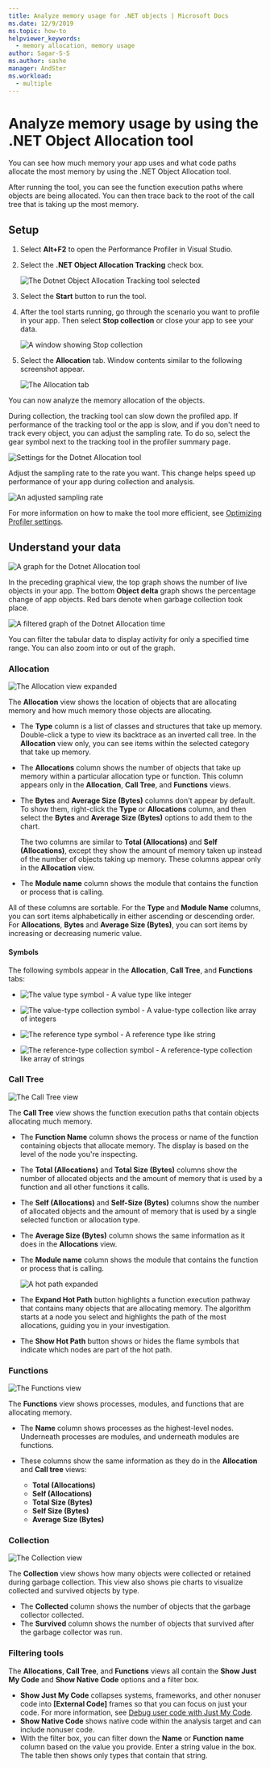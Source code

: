 ```yaml
---
title: Analyze memory usage for .NET objects | Microsoft Docs
ms.date: 12/9/2019
ms.topic: how-to
helpviewer_keywords: 
  - memory allocation, memory usage
author: Sagar-S-S
ms.author: sashe
manager: AndSter
ms.workload: 
  - multiple
---
```



# Analyze memory usage by using the .NET Object Allocation tool

You can see how much memory your app uses and what code paths allocate the most memory by using the .NET Object Allocation tool.

After running the tool, you can see the function execution paths where objects are being allocated. You can then trace back to the root of the call tree that is taking up the most memory.

## Setup

1. Select **Alt+F2** to open the Performance Profiler in Visual Studio.

1. Select the **.NET Object Allocation Tracking** check box.

   ![The Dotnet Object Allocation Tracking tool selected](../profiling/media/dotnetalloctoolselected.png "The Dotnet Object Allocation Tracking tool selected")

1. Select the **Start** button to run the tool.

1. After the tool starts running, go through the scenario you want to profile in your app. Then select **Stop collection** or close your app to see your data.

   ![A window showing Stop collection](../profiling/media/stopcollectionlighttheme.png "A window showing Stop collection")

1. Select the **Allocation** tab. Window contents similar to the following screenshot appear.

   ![The Allocation tab](../profiling/media/allocationview.png "The Allocation tab")

You can now analyze the memory allocation of the objects.

During collection, the tracking tool can slow down the profiled app. If performance of the tracking tool or the app is slow, and if you don't need to track every object, you can adjust the sampling rate. To do so, select the gear symbol next to the tracking tool in the profiler summary page.

![Settings for the Dotnet Allocation tool](../profiling/media/dotnetallocsettings.png "Settings for the Dotnet Allocation tool")

Adjust the sampling rate to the rate you want. This change helps speed up performance of your app during collection and analysis.

![An adjusted sampling rate](../profiling/media/adjustedsamplingratedotnetalloctool.png "An adjusted sampling rate")

For more information on how to make the tool more efficient, see [Optimizing Profiler settings](../profiling/optimize-profiler-settings.md).

## Understand your data

![A graph for the Dotnet Allocation tool](../profiling/media/graphdotnetalloc.png "A graph for the Dotnet Allocation tool")

In the preceding graphical view, the top graph shows the number of live objects in your app. The bottom **Object delta** graph shows the percentage change of app objects. Red bars denote when garbage collection took place.

![A filtered graph of the Dotnet Allocation time](../profiling/media/graphdotnetalloctimefiltered.png "A filtered graph of the Dotnet Allocation time")

You can filter the tabular data to display activity for only a specified time range. You can also zoom into or out of the graph.

### Allocation

![The Allocation view expanded](../profiling/media/allocationexpandedlight.png "The Allocation view expanded")

The **Allocation** view shows the location of objects that are allocating memory and how much memory those objects are allocating.

- The **Type** column is a list of classes and structures that take up memory. Double-click a type to view its backtrace as an inverted call tree. In the **Allocation** view only, you can see items within the selected category that take up memory.

- The **Allocations** column shows the number of objects that take up memory within a particular allocation type or function. This column appears only in the **Allocation**, **Call Tree**, and **Functions** views.

- The **Bytes** and **Average Size (Bytes)** columns don't appear by default. To show them, right-click the **Type** or **Allocations** column, and then select the **Bytes** and **Average Size (Bytes)** options to add them to the chart. 

   The two columns are similar to **Total (Allocations)** and **Self (Allocations)**, except they show the amount of memory taken up instead of the number of objects taking up memory. These columns appear only in the **Allocation** view.

- The **Module name** column shows the module that contains the function or process that is calling.

All of these columns are sortable. For the **Type** and **Module Name** columns, you can sort items alphabetically in either ascending or descending order. For **Allocations**, **Bytes** and **Average Size (Bytes)**, you can sort items by increasing or decreasing numeric value.

#### Symbols

The following symbols appear in the **Allocation**, **Call Tree**, and **Functions** tabs:

- ![The value type symbol](../profiling/media/valuetypeicon.png "The value type symbol") - A value type like integer

- ![The value-type collection symbol](../profiling/media/valuetypecollectionicon.png "The value-type collection symbol") - A value-type collection like array of integers

- ![The reference type symbol](../profiling/media/referencetypeicon.png "The reference type symbol") - A reference type like string

- ![The reference-type collection symbol](../profiling/media/referencetypecollectionicon.png "The reference-type collection symbol") - A reference-type collection like array of strings

### Call Tree

![The Call Tree view](../profiling/media/calltreelight.png "The Call Tree view")

The **Call Tree** view shows the function execution paths that contain objects allocating much memory.

- The **Function Name** column shows the process or name of the function containing objects that allocate memory. The display is based on the level of the node you're inspecting.
- The **Total (Allocations)** and **Total Size (Bytes)** columns show the number of allocated objects and the amount of memory that is used by a function and all other functions it calls.
- The **Self (Allocations)** and **Self-Size (Bytes)** columns show the number of allocated objects and the amount of memory that is used by a single selected function or allocation type.
- The **Average Size (Bytes)** column shows the same information as it does in the **Allocations** view.
- The **Module name** column shows the module that contains the function or process that is calling.

   ![A hot path expanded](../profiling/media/hotpathlight.png "A hot path expanded")

- The **Expand Hot Path** button highlights a function execution pathway that contains many objects that are allocating memory. The algorithm starts at a node you select and highlights the path of the most allocations, guiding you in your investigation.
- The **Show Hot Path** button shows or hides the flame symbols that indicate which nodes are part of the hot path.

### Functions

![The Functions view](../profiling/media/functionslight.png "The Functions view")

The **Functions** view shows processes, modules, and functions that are allocating memory.

- The **Name** column shows processes as the highest-level nodes. Underneath processes are modules, and underneath modules are functions.
- These columns show the same information as they do in the **Allocation** and **Call tree** views:

  - **Total (Allocations)**
  - **Self (Allocations)**
  - **Total Size (Bytes)**
  - **Self Size (Bytes)**
  - **Average Size (Bytes)**

### Collection

![The Collection view](../profiling/media/collectionlight.png "The Collection view")

The **Collection** view shows how many objects were collected or retained during garbage collection. This view also shows pie charts to visualize collected and survived objects by type.

- The **Collected** column shows the number of objects that the garbage collector collected.
- The **Survived** column shows the number of objects that survived after the garbage collector was run.

### Filtering tools

The **Allocations**, **Call Tree**, and **Functions** views all contain the **Show Just My Code** and **Show Native Code** options and a filter box.

- **Show Just My Code** collapses systems, frameworks, and other nonuser code into **[External Code]** frames so that you can focus on just your code. For more information, see [Debug user code with Just My Code](../debugger/just-my-code.md).
- **Show Native Code** shows native code within the analysis target and can include nonuser code.
- With the filter box, you can filter down the **Name** or **Function name** column based on the value you provide. Enter a string value in the box. The table then shows only types that contain that string.
